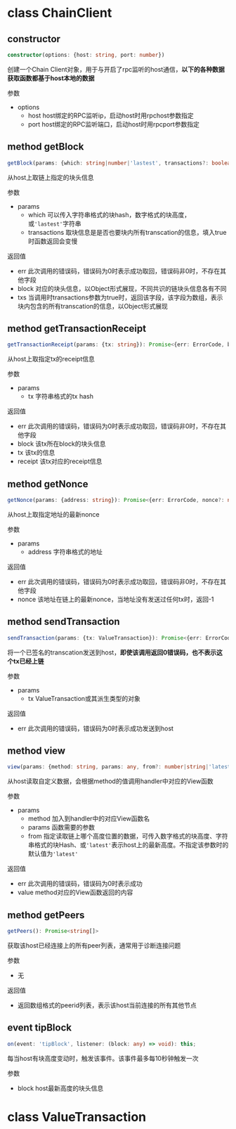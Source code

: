 # class ChainClient
## constructor
```typescript
constructor(options: {host: string, port: number})
```
创建一个Chain Client对象，用于与开启了rpc监听的host通信，<b>以下的各种数据获取函数都基于host本地的数据</b>

参数
+ options
    + host host绑定的RPC监听ip，启动host时用rpchost参数指定
    + port host绑定的RPC监听端口，启动host时用rpcport参数指定

## method getBlock
```typescript
getBlock(params: {which: string|number|'lastest', transactions?: boolean}): Promise<{err: ErrorCode, block?: any, txs?: any[]}>;
```
从host上取链上指定的块头信息

参数
+ params
    + which 可以传入字符串格式的块hash，数字格式的块高度，或```'lastest'```字符串
    + transactions 取块信息是是否也要块内所有transcation的信息，填入true时函数返回会变慢

返回值
+ err 此次调用的错误码，错误码为0时表示成功取回，错误码非0时，不存在其他字段
+ block 对应的块头信息，以Object形式展现，不同共识的链块头信息各有不同
+ txs 当调用时transactions参数为true时，返回该字段，该字段为数组，表示块内包含的所有transcation的信息，以Object形式展现

## method getTransactionReceipt
```typescript
getTransactionReceipt(params: {tx: string}): Promise<{err: ErrorCode, block?: any, tx?: any, receipt?: any}>
```
从host上取指定tx的receipt信息

参数
+ params
    + tx 字符串格式的tx hash

返回值
+ err 此次调用的错误码，错误码为0时表示成功取回，错误码非0时，不存在其他字段
+ block 该tx所在block的块头信息
+ tx 该tx的信息
+ receipt 该tx对应的receipt信息

## method getNonce
```typescript
getNonce(params: {address: string}): Promise<{err: ErrorCode, nonce?: number}>
```
从host上取指定地址的最新nonce

参数
+ params
    + address 字符串格式的地址

返回值
+ err 此次调用的错误码，错误码为0时表示成功取回，错误码非0时，不存在其他字段
+ nonce 该地址在链上的最新nonce，当地址没有发送过任何tx时，返回-1

## method sendTransaction
```typescript
sendTransaction(params: {tx: ValueTransaction}): Promise<{err: ErrorCode}>
```
将一个已签名的transcation发送到host，<b>即使该调用返回0错误码，也不表示这个tx已经上链</b>

参数
+ params
    + tx ValueTransaction或其派生类型的对象

返回值
+ err 此次调用的错误码，错误码为0时表示成功发送到host

## method view
```typescript
view(params: {method: string, params: any, from?: number|string|'latest'}): Promise<{err: ErrorCode, value?: any}>
```
从host读取自定义数据，会根据method的值调用handler中对应的View函数

参数
+ params
    + method 加入到handler中的对应View函数名
    + params 函数需要的参数
    + from 指定读取链上哪个高度位置的数据，可传入数字格式的块高度、字符串格式的块Hash、或```'latest'```表示host上的最新高度。不指定该参数时的默认值为```'latest'```

返回值
+ err 此次调用的错误码，错误码为0时表示成功
+ value method对应的View函数返回的内容

## method getPeers
```typescript
getPeers(): Promise<string[]>
```
获取该host已经连接上的所有peer列表，通常用于诊断连接问题

参数
+ 无

返回值

+ 返回数组格式的peerid列表，表示该host当前连接的所有其他节点

## event tipBlock
```typescript
on(event: 'tipBlock', listener: (block: any) => void): this;
```
每当host有块高度变动时，触发该事件。该事件最多每10秒钟触发一次

参数
+ block host最新高度的块头信息

# class ValueTransaction